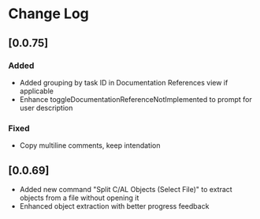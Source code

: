 # Change Log

## [0.0.75]

### Added

- Added grouping by task ID in Documentation References view if applicable
- Enhance toggleDocumentationReferenceNotImplemented to prompt for user description

### Fixed

- Copy multiline comments, keep intendation

## [0.0.69]

- Added new command "Split C/AL Objects (Select File)" to extract objects from a file without opening it
- Enhanced object extraction with better progress feedback
